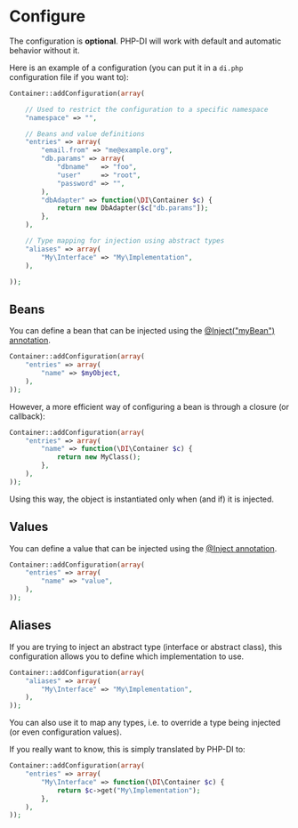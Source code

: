 # Configure

The configuration is **optional**. PHP-DI will work with default and automatic behavior without it.

Here is an example of a configuration (you can put it in a `di.php` configuration file if you want to):

```php
Container::addConfiguration(array(

	// Used to restrict the configuration to a specific namespace
	"namespace" => "",

	// Beans and value definitions
	"entries" => array(
		"email.from" => "me@example.org",
		"db.params" => array(
			"dbname"   => "foo",
			"user"     => "root",
			"password" => "",
		),
		"dbAdapter" => function(\DI\Container $c) {
			return new DbAdapter($c["db.params"]);
		},
	),

	// Type mapping for injection using abstract types
	"aliases" => array(
		"My\Interface" => "My\Implementation",
	),

));
```


## Beans

You can define a bean that can be injected using the [@Inject("myBean") annotation](doc/inject).

```php
Container::addConfiguration(array(
	"entries" => array(
		"name" => $myObject,
	),
));
```

However, a more efficient way of configuring a bean is through a closure (or callback):

```php
Container::addConfiguration(array(
	"entries" => array(
		"name" => function(\DI\Container $c) {
			return new MyClass();
		},
	),
));
```

Using this way, the object is instantiated only when (and if) it is injected.

## Values

You can define a value that can be injected using the [@Inject annotation](doc/inject-annotation).

```php
Container::addConfiguration(array(
	"entries" => array(
		"name" => "value",
	),
));
```

## Aliases

If you are trying to inject an abstract type (interface or abstract class),
this configuration allows you to define which implementation to use.

```php
Container::addConfiguration(array(
	"aliases" => array(
		"My\Interface" => "My\Implementation",
	),
));
```

You can also use it to map any types, i.e. to override a type being injected
(or even configuration values).

If you really want to know, this is simply translated by PHP-DI to:

```php
Container::addConfiguration(array(
	"entries" => array(
		"My\Interface" => function(\DI\Container $c) {
			return $c->get("My\Implementation");
		},
	),
));
```
